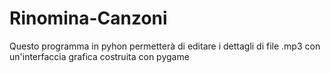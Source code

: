 # Rinomina-Canzoni
Questo programma in pyhon permetterà di editare i dettagli di file .mp3 con un'interfaccia grafica costruita con pygame
